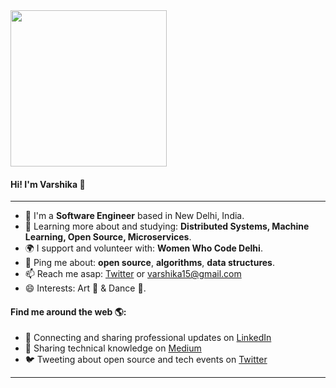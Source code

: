 <!--
**varshika15/varshika15** is a ✨ _special_ ✨ repository because its `README.md` (this file) appears on your GitHub profile.

Here are some ideas to get you started:

- 🔭 I’m currently working on ...
- 🌱 I’m currently learning ...
- 👯 I’m looking to collaborate on ...
- 🤔 I’m looking for help with ...
- 💬 Ask me about ...
- 📫 How to reach me: ...
- 😄 Pronouns: ...
- ⚡ Fun fact: ...
-->

<img src="https://reregonzalezblog.files.wordpress.com/2019/09/giphy.gif" width="250" class="center">


#### Hi! I'm Varshika 👋 

---

- 🏢 I'm a **Software Engineer** based in New Delhi, India.
- 🌱 Learning more about and studying: **Distributed Systems, Machine Learning, Open Source, Microservices**.
- 🌍 I support and volunteer with: **Women Who Code Delhi**.
- 💬 Ping me about: **open source**, **algorithms**, **data structures**.
- 📫 Reach me asap: <a href="https://twitter.com/varshika153/">Twitter</a> or varshika15@gmail.com
- 😄 Interests: Art 🎨 & Dance 💃.

#### Find me around the web 🌎:
- 💼 Connecting and sharing professional updates on <a href="https://www.linkedin.com/in/varshika-choudhary/">LinkedIn</a>
- 📝 Sharing technical knowledge on <a href="https://varshika15.medium.com/"> Medium </a>
- 🐦 Tweeting about open source and tech events on <a href="https://twitter.com/varshika153/">Twitter</a>

---
